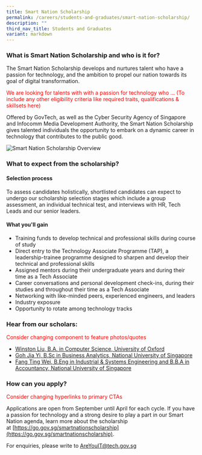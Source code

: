 ```yaml
---
title: Smart Nation Scholarship
permalink: /careers/students-and-graduates/smart-nation-scholarship/
description: ""
third_nav_title: Students and Graduates
variant: markdown
---
```


### What is Smart Nation Scholarship and who is it for?
The Smart Nation Scholarship develops and nurtures talent who have a passion for technology, and the ambition to propel our nation towards its goal of digital transformation.

<font color="red">  We are looking for talents with with a passion for technology who ... (To include any other eligibility criteria like required traits, qualifications &amp; skillsets here) </font>

Offered by GovTech, as well as the Cyber Security Agency of Singapore and Infocomm Media Development Authority, the Smart Nation Scholarship gives talented individuals the opportunity to embark on a dynamic career in technology that contributes to the public good.

![Smart Nation Scholarship Overview](https://d33wubrfki0l68.cloudfront.net/e9b09929983f470ad4c7def1eb408168356511d0/2794e/images/careers/sns_infographic.png)

### What to expect from the scholarship?

#### Selection process

To assess candidates holistically, shortlisted candidates can expect to undergo our scholarship selection stages which include a group assessment, an individual technical test, and interviews with HR, Tech Leads and our senior leaders.

#### What you'll gain

*   Training funds to develop technical and professional skills during course of study
*   Direct entry to the Technology Associate Programme (TAP), a leadership-trainee programme designed to sharpen and develop their technical and professional skills
*   Assigned mentors during their undergraduate years and during their time as a Tech Associate
*   Career conversations and personal development check-ins, during their studies and throughout their time as a Tech Associate
*   Networking with like-minded peers, experienced engineers, and leaders
*   Industry exposure
*   Opportunity to rotate among technology tracks



### Hear from our scholars:

<font color="red"> Consider changing component to feature photos/quotes</font>

*   [Winston Liu, B.A. in Computer Science, University of Oxford](https://www.instagram.com/p/CJ-uORZhYQ4/?utm_source=ig_web_copy_link)
*   [Goh Jia Yi, B.Sc in Business Analytics, National University of Singapore](https://www.instagram.com/p/CIknzmbl49_/?utm_source=ig_web_copy_link)
*   [Fang Ting Wei, B.Eng in Industrial &amp; Systems Engineering and B.B.A in Accountancy, National University of Singapore](https://www.instagram.com/p/CHzGKObgX8Y/?utm_source=ig_web_copy_link)

### How can you apply?

<font color="red"> Consider changing hyperlinks to primary CTAs</font>

Applications are open from September until April for each cycle. If you have a passion for technology and a strong desire to play a part in our Smart Nation agenda, learn more about the scholarship at&nbsp;[https://go.gov.sg/smartnationscholarship](https://go.gov.sg/smartnationscholarship).

For enquiries, please write to&nbsp;[AreYouIT@tech.gov.sg](mailto:AreYouIT@tech.gov.sg)
